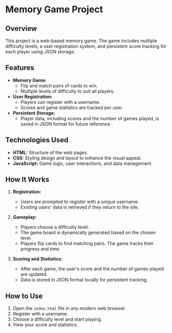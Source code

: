 # Memory Game Project

## Overview
This project is a web-based memory game. The game includes multiple difficulty levels, a user registration system, and persistent score tracking for each player using JSON storage.

## Features
- **Memory Game:**
  - Flip and match pairs of cards to win.
  - Multiple levels of difficulty to suit all players.
- **User Registration:**
  - Players can register with a username.
  - Scores and game statistics are tracked per user.
- **Persistent Storage:**
  - Player data, including scores and the number of games played, is saved in JSON format for future reference.

## Technologies Used
- **HTML:** Structure of the web pages.
- **CSS:** Styling design and layout to enhance the visual appeal.
- **JavaScript:** Game logic, user interactions, and data management.

## How It Works
1. **Registration:**
   - Users are prompted to register with a unique username.
   - Existing users' data is retrieved if they return to the site.

2. **Gameplay:**
   - Players choose a difficulty level.
   - The game board is dynamically generated based on the chosen level.
   - Players flip cards to find matching pairs. The game tracks their progress and time.

3. **Scoring and Statistics:**
   - After each game, the user's score and the number of games played are updated.
   - Data is stored in JSON format locally for persistent tracking.

## How to Use
1. Open the `index.html` file in any modern web browser.
2. Register with a username.
3. Choose a difficulty level and start playing.
4. View your score and statistics.
